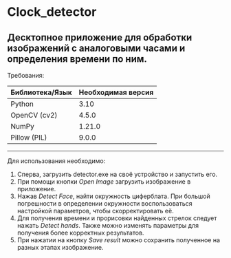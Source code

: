 # Clock_detector

Десктопное приложение для обработки изображений с аналоговыми часами и определения времени по ним.
---
Требования:

| Библиотека/Язык | Необходимая версия                     |
|-----------------|----------------------------------------|
| Python          | 3.10                                   |
| OpenCV (cv2)    | 4.5.0                                  |
| NumPy           | 1.21.0                                 |
| Pillow (PIL)    | 9.0.0                                  |

---

Для использования необходимо:
1) Сперва, загрузить detector.exe на своё устройство и запустить его.
2) При помощи кнопки *Open Image* загрузить изображение в приложение.
3) Нажав *Detect Face*, найти окружность циферблата. При большой погрешности в определении окружности воспользоваться настройкой параметров, чтобы скорректировать её.
4) Для получения времени и прорисовки найденных стрелок следует нажать *Detect hands*. Также можно изменять параметры для получения более корректных результатов.
5) При нажатии на кнопку *Save result* можно сохранить полученное на разных этапах изображение.
